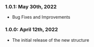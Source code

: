 ### 1.0.1: May 30th, 2022

- Bug Fixes and Improvements


### 1.0.0: April 12th, 2022

- The initial release of the new structure
